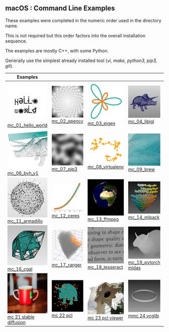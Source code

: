 ## macOS : Command Line Examples 

These examples were completed in the numeric order used in the directory name.

This is not required but this order factors into the overall installation sequence.

The examples are mostly C++, with some Python.

Generally use the simplest already installed tool (*vi, make, python3, pip3, git*).

| Examples | | | | |
| --- | --- | --- | --- | --- |
| <img src="mc_01_hello_world/2401-hello_world.png" width=151px><br>[mc_01_hello_world](mc_01_hello_world) | <img src="mc_02_opencv/ocv_sunflower_distances.jpg" width=151px><br>[mc_02_opencv](mc_02_opencv) | <img src="mc_03_eigen/eigen_rotate_2d-scatter_xy-cropped.png" width=151px><br>[mc_03_eigen](mc_03_eigen) | <img src="mc_04_libigl/libigl_blue_noise_sample_surface.jpg" width=151px><br>[mc_04_libigl](mc_04_libigl)  | <img src="mc_05_libsvm/libsvm_orange_classifier-scatter_xyz_rgb-cropped_02.jpg" width=151px><br>[mc_05_libsvm](mc_05_libsvm) |
| <img src="mc_06_bvh_v1/bvh-virtual_3d_scanner-cropped.jpg" width=151px><br>[mc_06_bvh_v1](mc_06_bvh_v1) | <img src="mc_07_pip3/simplex_noise_2d_200x200.jpg" width=151px><br>[mc_07_pip3](mc_07_pip3) | <img src="mc_08_virtualenv/random_lobster.png" width=151px><br>[mc_08_virtualenv](mc_08_virtualenv) | <img src="mc_09_brew/underwater_surface_structures_of_an_iceberg_in_Svalbard-cropped.jpg" width=151px><br>[mc_09_brew](mc_09_brew) | <img src="mc_10_boost/2024-boost-moon_tone-cropped.jpg" width=151px><br>[mc_10_boost](mc_10_boost) |
| <img src="mc_11_armadillo/armadillo-thiel-sen_fit_sphere_to_points_3d-cropped.jpg" width=151px><br>[mc_11_armadillo](mc_11_armadillo) | <img src="mc_12_ceres/ceres-display_fit-cropped-02.png" width=151px><br>[mc_12_ceres](mc_12_ceres) | <img src="mc_13_ffmpeg/rotating_earth_boomerang.gif" width=151px><br>[mc_13_ffmpeg](mc_13_ffmpeg) | <img src="mc_14_mlpack/mlpack-spectral_autoencoder-munsell_matte.jpg" width=151px><br>[mc_14_mlpack](mc_14_mlpack) | <img src="mc_15_ensmallen/initial_contours-xy_rgb.png" width=151px><br>[mc_15_ensmallen](mc_15_ensmallen) |
| <img src="mc_16_cgal/cgal-convex_hull.jpg" width=151px><br>[mc_16_cgal](mc_16_cgal) | <img src="mc_17_ranger/ranger-random_forest-orange_classifier-02.gif" width=151px><br>[mc_17_ranger](mc_17_ranger) | <img src="mc_18_tesseract/camera_image_quality_benchmarking-page_9-cropped.jpg" width=151px><br>[mc_18_tesseract](mc_18_tesseract) | <img src="mc_19_pytorch_midas/Knight_Triceratops_depth-cropped.jpg" width=151px><br>[mc_19_pytorch midas](mc_19_pytorch_midas) | <img src="mc_20_matplotlib/contour-simplex_noise-copper-cropped.jpg" width=151px><br>[mc_20_matplotlib](mc_20_matplotlib) |
| <img src="mc_21_stable_diffusion_cpp/stable_diffusion_then_depth_estimation_02.gif" width=151px><br>[mc 21 stable diffusion](mc_21_stable_diffusion_cpp) | <img src="mc_22_pcl/pcl-filter_outliers.jpg" width=151px><br>[mc 22 pcl](mc_22_pcl) | <img src="mc_23_pcl_viewer/pcl-color_cloud-02.jpg" width=151px><br>[mc 23 pcl viewer](mc_23_pcl_viewer) | <img src="mc_24_vcglib/vcglib_torus.jpg" width=151px><br>[mmc 24 vcglib](mc_24_vcglib) | |

